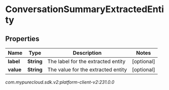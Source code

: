 # ConversationSummaryExtractedEntity


## Properties

| Name | Type | Description | Notes |
| ------------ | ------------- | ------------- | ------------- |
| **label** | **String** | The label for the extracted entity |  [optional] |
| **value** | **String** | The value for the extracted entity |  [optional] |




_com.mypurecloud.sdk.v2:platform-client-v2:231.0.0_
